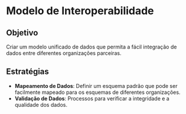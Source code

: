 # Modelo de Interoperabilidade

## Objetivo

Criar um modelo unificado de dados que permita a fácil integração de dados entre diferentes organizações parceiras.

## Estratégias

- **Mapeamento de Dados**: Definir um esquema padrão que pode ser facilmente mapeado para os esquemas de diferentes organizações.
- **Validação de Dados**: Processos para verificar a integridade e a qualidade dos dados.

